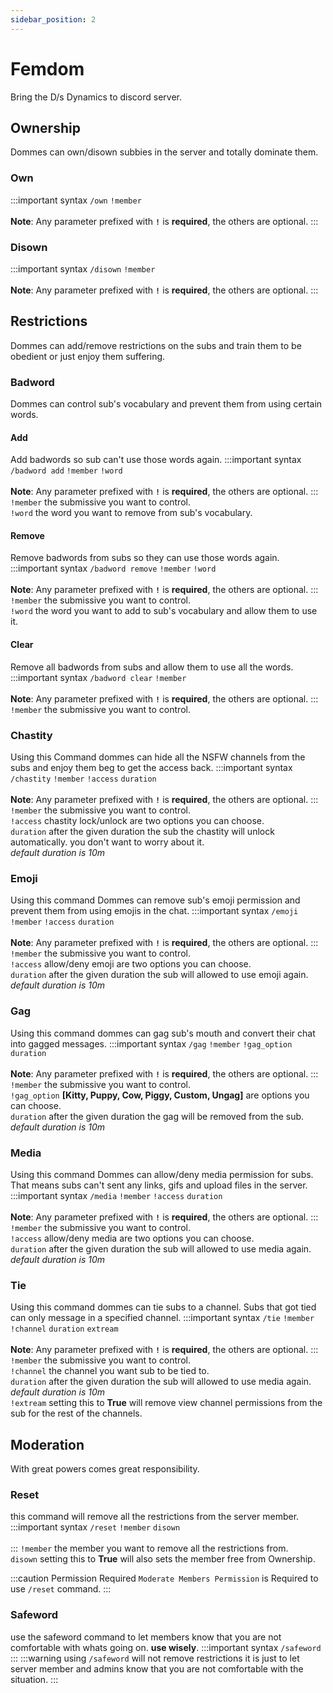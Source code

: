 ```yaml
---
sidebar_position: 2
---
```


# Femdom
Bring the D/s Dynamics to discord server.
## Ownership
Dommes can own/disown subbies in the server and totally dominate them.
### Own
:::important syntax
`/own` `!member`<br/><br/>
**Note**: Any parameter prefixed with **`!`** is **required**, the others are optional. 
:::
### Disown
:::important syntax
`/disown` `!member`<br/><br/>
**Note**: Any parameter prefixed with **`!`** is **required**, the others are optional. 
:::
## Restrictions
Dommes can add/remove restrictions on the subs and train them to be obedient or just enjoy them suffering.
### Badword
Dommes can control sub's vocabulary and prevent them from using certain words.
#### Add
Add badwords so sub can't use those words again.
:::important syntax
`/badword add` `!member` `!word`<br/><br/>
**Note**: Any parameter prefixed with **`!`** is **required**, the others are optional. 
:::
`!member` the submissive you want to control.<br/>
`!word` the word you want to remove from sub's vocabulary.
#### Remove
Remove badwords from subs so they can use those words again.
:::important syntax
`/badword remove` `!member` `!word`<br/><br/>
**Note**: Any parameter prefixed with **`!`** is **required**, the others are optional. 
:::
`!member` the submissive you want to control.<br/>
`!word` the word you want to add to sub's vocabulary and allow them to use it.
#### Clear
Remove all badwords from subs and allow them to use all the words.
:::important syntax
`/badword clear` `!member`<br/><br/>
**Note**: Any parameter prefixed with **`!`** is **required**, the others are optional. 
:::
`!member` the submissive you want to control.<br/>
### Chastity
Using this Command dommes can hide all the NSFW channels from the subs and enjoy them beg to get the access back.
:::important syntax
`/chastity` `!member` `!access` `duration`<br/><br/>
**Note**: Any parameter prefixed with **`!`** is **required**, the others are optional. 
:::
`!member` the submissive you want to control.<br/>
`!access` chastity lock/unlock are two options you can choose.<br/>
`duration` after the given duration the sub the chastity will unlock automatically. you don't want to worry about it. <br/>*default duration is 10m*
### Emoji
Using this command Dommes can remove sub's emoji permission and prevent them from using emojis in the chat.
:::important syntax
`/emoji` `!member` `!access` `duration`<br/><br/>
**Note**: Any parameter prefixed with **`!`** is **required**, the others are optional. 
:::
`!member` the submissive you want to control.<br/>
`!access` allow/deny emoji are two options you can choose.<br/>
`duration` after the given duration the sub will allowed to use emoji again. <br/>*default duration is 10m*
### Gag
Using this command dommes can gag sub's mouth and convert their chat into gagged messages.
:::important syntax
`/gag` `!member` `!gag_option` `duration`<br/><br/>
**Note**: Any parameter prefixed with **`!`** is **required**, the others are optional. 
:::
`!member` the submissive you want to control.<br/>
`!gag_option` **[Kitty, Puppy, Cow, Piggy, Custom, Ungag]** are options you can choose.<br/>
`duration` after the given duration the gag will be removed from the sub. <br/>*default duration is 10m*
### Media
Using this command Dommes can allow/deny media permission for subs. That means subs can't sent any links, gifs and upload files in the server.
:::important syntax
`/media` `!member` `!access` `duration`<br/><br/>
**Note**: Any parameter prefixed with **`!`** is **required**, the others are optional. 
:::
`!member` the submissive you want to control.<br/>
`!access` allow/deny media are two options you can choose.<br/>
`duration` after the given duration the sub will allowed to use media again. <br/>*default duration is 10m*
### Tie
Using this command dommes can tie subs to a channel. Subs that got tied can only message in a specified channel.
:::important syntax
`/tie` `!member` `!channel` `duration` `extream`<br/><br/>
**Note**: Any parameter prefixed with **`!`** is **required**, the others are optional. 
:::
`!member` the submissive you want to control.<br/>
`!channel` the channel you want sub to be tied to.<br/>
`duration` after the given duration the sub will allowed to use media again. <br/>*default duration is 10m*<br/>
`!extream` setting this to **True** will remove view channel permissions from the sub for the rest of the channels.

## Moderation
With great powers comes great responsibility.
### Reset
this command will remove all the restrictions from the server member.
:::important syntax
`/reset` `!member` `disown`<br/><br/>
:::
`!member` the member you want to remove all the restrictions from.<br/>
`disown` setting this to **True** will also sets the member free from Ownership.

:::caution Permission Required
`Moderate Members Permission` is Required to use `/reset` command.
:::
### Safeword
use the safeword command to let members know that you are not comfortable with whats going on. **use wisely**.
:::important syntax
`/safeword`
:::
:::warning using `/safeword` will not remove restrictions it is just to let server member and admins know that you are not comfortable with the situation.
:::


